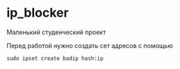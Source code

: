 # ip_blocker

Маленький студенческий проект

Перед работой нужно создать сет адресов с помощью

```
sudo ipset create badip hash:ip
```
